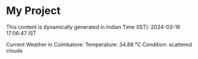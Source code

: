 # My Project

This content is dynamically generated in Indian Time (IST): 2024-03-16 17:06:47 IST


Current Weather in Coimbatore:
Temperature: 34.88 °C
Condition: scattered clouds
